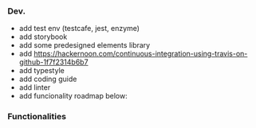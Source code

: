 ### Dev.

- add test env (testcafe, jest, enzyme)
- add storybook
- add some predesigned elements library 
- add https://hackernoon.com/continuous-integration-using-travis-on-github-1f7f2314b6b7
- add typestyle
- add coding guide 
- add linter
- add funcionality roadmap below:

### Functionalities
